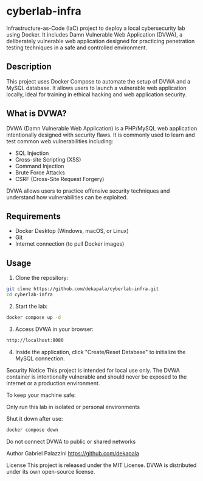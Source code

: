 # cyberlab-infra

Infrastructure-as-Code (IaC) project to deploy a local cybersecurity lab using Docker. It includes Damn Vulnerable Web Application (DVWA), a deliberately vulnerable web application designed for practicing penetration testing techniques in a safe and controlled environment.

## Description

This project uses Docker Compose to automate the setup of DVWA and a MySQL database. It allows users to launch a vulnerable web application locally, ideal for training in ethical hacking and web application security.

## What is DVWA?

DVWA (Damn Vulnerable Web Application) is a PHP/MySQL web application intentionally designed with security flaws. It is commonly used to learn and test common web vulnerabilities including:

- SQL Injection
- Cross-site Scripting (XSS)
- Command Injection
- Brute Force Attacks
- CSRF (Cross-Site Request Forgery)

DVWA allows users to practice offensive security techniques and understand how vulnerabilities can be exploited.

## Requirements

- Docker Desktop (Windows, macOS, or Linux)
- Git
- Internet connection (to pull Docker images)

## Usage

1. Clone the repository:

```bash
git clone https://github.com/dekapala/cyberlab-infra.git
cd cyberlab-infra
```

2. Start the lab:

```bash
docker compose up -d
```

3. Access DVWA in your browser:

```bash
http://localhost:8080
```
4. Inside the application, click "Create/Reset Database" to initialize the MySQL connection.

Security Notice
This project is intended for local use only. The DVWA container is intentionally vulnerable and should never be exposed to the internet or a production environment.

To keep your machine safe:

Only run this lab in isolated or personal environments

Shut it down after use:
```bash
docker compose down
```
Do not connect DVWA to public or shared networks

Author
Gabriel Palazzini
https://github.com/dekapala

License
This project is released under the MIT License. DVWA is distributed under its own open-source license.